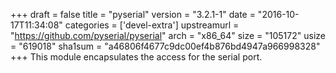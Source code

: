 +++
draft = false
title = "pyserial"
version = "3.2.1-1"
date = "2016-10-17T11:34:08"
categories = ['devel-extra']
upstreamurl = "https://github.com/pyserial/pyserial"
arch = "x86_64"
size = "105172"
usize = "619018"
sha1sum = "a46806f4677c9dc00ef4b876bd4947a966998328"
+++
This module encapsulates the access for the serial port.